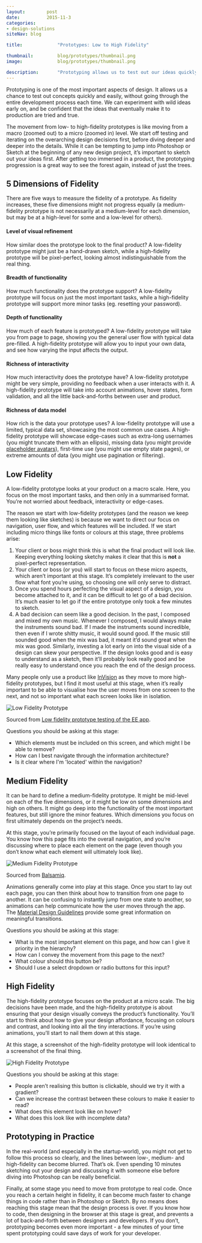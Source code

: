 ```yaml
---
layout:        post
date:          2015-11-3
categories:    
- design-solutions
siteNav: blog

title:             "Prototypes: Low to High Fidelity"

thumbnail:         blog/prototypes/thumbnail.png
image:             blog/prototypes/thumbnail.png

description:       "Prototyping allows us to test out our ideas quickly and easily, without going through the entire development process each time."
---
```


Prototyping is one of the most important aspects of design. It allows us a chance to test out concepts quickly and easily, without going through the entire development process each time. We can experiment with wild ideas early on, and be confident that the ideas that eventually make it to production are tried and true.

The movement from low- to high-fidelity prototypes is like moving from a macro (zoomed out) to a micro (zoomed in) level. We start off testing and iterating on the overarching design decisions first, before diving deeper and deeper into the details. While it can be tempting to jump into Photoshop or Sketch at the beginning of any new design project, it’s important to sketch out your ideas first. After getting too immersed in a product, the prototyping progression is a great way to see the forest again, instead of just the trees.

## 5 Dimensions of Fidelity

There are five ways to measure the fidelity of a prototype. As fidelity increases, these five dimensions might not progress equally (a medium-fidelity prototype is not necessarily at a medium-level for each dimension, but may be at a high-level for some and a low-level for others). 

#### Level of visual refinement

How similar does the prototype look to the final product? A low-fidelity prototype might just be a hand-drawn sketch, while a high-fidelity prototype will be pixel-perfect, looking almost indistinguishable from the real thing.

#### Breadth of functionality

How much functionality does the prototype support? A low-fidelity prototype will focus on just the most important tasks, while a high-fidelity prototype will support more minor tasks (eg. resetting your password).

#### Depth of functionality

How much of each feature is prototyped? A low-fidelity prototype will take you from page to page, showing you the general user flow with typical data pre-filled. A high-fidelity prototype will allow you to input your own data, and see how varying the input affects the output.

#### Richness of interactivity

How much interactivity does the prototype have? A low-fidelity prototype might be very simple, providing no feedback when a user interacts with it. A high-fidelity prototype will take into account animations, hover states, form validation, and all the little back-and-forths between user and product.

#### Richness of data model

How rich is the data your prototype uses? A low-fidelity prototype will use a limited, typical data set, showcasing the most common use cases. A high-fidelity prototype will showcase edge-cases such as extra-long usernames (you might truncate them with an ellipsis), missing data (you might provide [placeholder avatars](/design-solutions/placeholder-avatars/)), first-time use (you might use empty state pages), or extreme amounts of data (you might use pagination or filtering).

## Low Fidelity

A low-fidelity prototype looks at your product on a macro scale. Here, you focus on the most important tasks, and then only in a summarised format. You’re not worried about feedback, interactivity or edge-cases.

The reason we start with low-fidelity prototypes (and the reason we keep them looking like sketches) is because we want to direct our focus on navigation, user flow, and which features will be included. If we start including micro things like fonts or colours at this stage, three problems arise:

1. Your client or boss might think this is what the final product will look like. Keeping everything looking sketchy makes it clear that this is **not** a pixel-perfect representation.
2. Your client or boss (or you) will start to focus on these micro aspects, which aren’t important at this stage. It’s completely irrelevant to the user flow what font you’re using, so choosing one will only serve to distract.
3. Once you spend hours perfecting the visual aspect of a design, you become attached to it, and it can be difficult to let go of a bad decision. It’s much easier to let go if the entire prototype only took a few minutes to sketch.
4. A bad decision can seem like a good decision. In the past, I composed and mixed my own music. Whenever I composed, I would always make the instruments sound bad. If I made the instruments sound incredible, then even if I wrote shitty music, it would sound good. If the music still sounded good when the mix was bad, it meant it’d sound great when the mix was good. Similarly, investing a lot early on into the visual side of a design can skew your perspective. If the design looks good and is easy to understand as a sketch, then it’ll probably look really good and be really easy to understand once you reach the end of the design process.

Many people only use a product like [InVision](http://invisionapp.com/) as they move to more high-fidelity prototypes, but I find it most useful at this stage, when it’s really important to be able to visualise how the user moves from one screen to the next, and not so important what each screen looks like in isolation.

![Low Fidelity Prototype][low-fidelity]
<figcaption>Sourced from <a href="https://www.youtube.com/watch?v=yafaGNFu8Eg">Low fidelity prototype testing of the EE app</a>.</figcaption>

Questions you should be asking at this stage:

- Which elements must be included on this screen, and which might I be able to remove?
- How can I best navigate through the information architecture?
- Is it clear where I'm 'located' within the navigation?

## Medium Fidelity

It can be hard to define a medium-fidelity prototype. It might be mid-level on each of the five dimensions, or it might be low on some dimensions and high on others. It might go deep into the functionality of the most important features, but still ignore the minor features. Which dimensions you focus on first ultimately depends on the project’s needs.

At this stage, you’re primarily focused on the layout of each individual page. You know how this page fits into the overall navigation, and you’re discussing where to place each element on the page (even though you don’t know what each element will ultimately look like).

![Medium Fidelity Prototype][medium-fidelity]
<figcaption>Sourced from <a href="https://support.mybalsamiq.com/projects/examples/grid">Balsamiq</a>.</figcaption>

Animations generally come into play at this stage. Once you start to lay out each page, you can then think about how to transition from one page to another. It can be confusing to instantly jump from one state to another, so animations can help communicate how the user moves through the app. The [Material Design Guidelines](https://www.google.com/design/spec/animation/meaningful-transitions.html) provide some great information on meaningful transitions.

Questions you should be asking at this stage:

- What is the most important element on this page, and how can I give it priority in the hierarchy?
- How can I convey the movement from this page to the next?
- What colour should this button be?
- Should I use a select dropdown or radio buttons for this input?

## High Fidelity

The high-fidelity prototype focuses on the product at a micro scale. The big decisions have been made, and the high-fidelity prototype is about ensuring that your design visually conveys the product’s functionality. You’ll start to think about how to give your design affordance, focusing on colours and contrast, and looking into all the tiny interactions. If you’re using animations, you’ll start to nail them down at this stage.

At this stage, a screenshot of the high-fidelity prototype will look identical to a screenshot of the final thing.

![High Fidelity Prototype][high-fidelity]

Questions you should be asking at this stage:

- People aren’t realising this button is clickable, should we try it with a gradient?
- Can we increase the contrast between these colours to make it easier to read?
- What does this element look like on hover?
- What does this look like with incomplete data?

## Prototyping in Practice

In the real-world (and especially in the startup-world), you might not get to follow this process so clearly, and the lines between low-, medium- and high-fidelity can become blurred. That’s ok. Even spending 10 minutes sketching out your design and discussing it with someone else before diving into Photoshop can be really beneficial.

Finally, at some stage you need to move from prototype to real code. Once you reach a certain height in fidelity, it can become much faster to change things in code rather than in Photoshop or Sketch. By no means does reaching this stage mean that the design process is over. If you know how to code, then designing in the browser at this stage is great, and prevents a lot of back-and-forth between designers and developers. If you don’t, prototyping becomes even more important - a few minutes of your time spent prototyping could save days of work for your developer.

[low-fidelity]: /assets/images/blog/prototypes/low-fidelity.jpg
[medium-fidelity]: /assets/images/blog/prototypes/medium-fidelity.png
[high-fidelity]: /assets/images/blog/prototypes/high-fidelity.gif